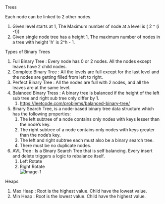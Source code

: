 Trees

Each node can be linked to 2 other nodes.

1. Given level starts at 1, The Maximum number of node at a level is ( 2 ^ (i -1))
2. Given single node tree has a height 1, The maximum number of nodes in a tree with height 'h' is 2^h - 1.

Types of Binary Trees
1. Full Binary Tree : Every node has 0 or 2 nodes. All the nodes except leaves have 2 child nodes.
2. Complete Binary Tree : All the levels are full except for the last level and the nodes are getting filled from left to right.
3. Perfect Binary Tree : All the nodes are full with 2 nodes, and all the leaves are at the same level.
4. Balanced Binary Tress : A binary tree is balanced if the height of the left sub tree and right sub tree only differ by 1.
    1. https://leetcode.com/problems/balanced-binary-tree/
5. Binary Search Tree, is a node-based binary tree data structure which has the following properties:
   1. The left subtree of a node contains only nodes with keys lesser than the node’s key.
   2. The right subtree of a node contains only nodes with keys greater than the node’s key.
   3. The left and right subtree each must also be a binary search tree.
   4. There must be no duplicate nodes.
6. AVL Tree : Is a Binary Search Tree that is self balancing. Every insert and delete triggers a logic to rebalance itself.
    1. Left Rotate
    2. Right Rotate   
![Image-1](https://user-images.githubusercontent.com/8198606/71015343-72ac1280-2119-11ea-9acf-264fbfc75ca4.jpg)
   
Heaps

1. Max Heap : Root is the highest value. Child have the lowest value.
2. Min Heap : Root is the lowest value. Child have the highest value.

